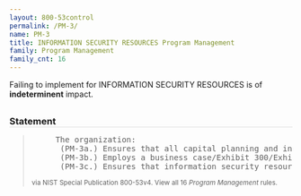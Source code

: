 ```yaml
---
layout: 800-53control
permalink: /PM-3/
name: PM-3
title: INFORMATION SECURITY RESOURCES Program Management
family: Program Management
family_cnt: 16
---
```

<p class="text-">Failing to implement for INFORMATION SECURITY RESOURCES is of <b>indeterminent</b> impact.</p>

<h3 style="border-bottom:1px solid #ddd;margin:30px 0 8px 0;">Statement</h3>
<blockquote>
<pre>     The organization: 
      (PM-3a.) Ensures that all capital planning and investment requests include the resources needed to implement the information security program and documents all exceptions to this requirement; 
      (PM-3b.) Employs a business case/Exhibit 300/Exhibit 53 to record the resources required; and 
      (PM-3c.) Ensures that information security resources are available for expenditure as planned. 
</pre>
<p><small>via NIST Special Publication 800-53v4. View all 16 <i>Program Management</i> rules. <a href="/cce/ssg/group/$Group_id"><span class="glyphicon glyphicon-link"></span></a> </small></p>
</blockquote>

